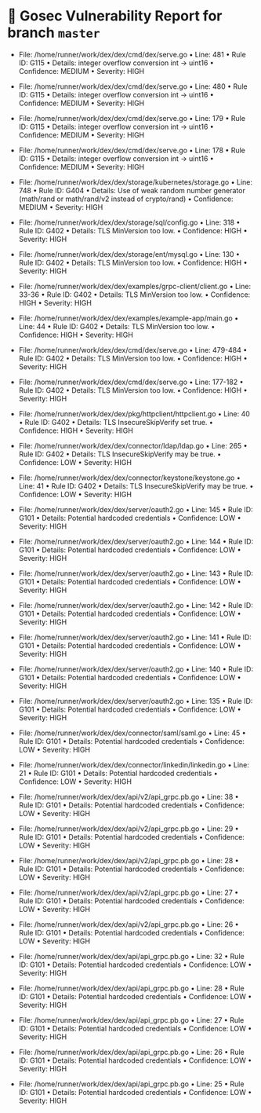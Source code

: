 # 🚨 Gosec Vulnerability Report for branch `master`
* File: /home/runner/work/dex/dex/cmd/dex/serve.go
  • Line: 481
  • Rule ID: G115
  • Details: integer overflow conversion int -> uint16
  • Confidence: MEDIUM
  • Severity: HIGH

* File: /home/runner/work/dex/dex/cmd/dex/serve.go
  • Line: 480
  • Rule ID: G115
  • Details: integer overflow conversion int -> uint16
  • Confidence: MEDIUM
  • Severity: HIGH

* File: /home/runner/work/dex/dex/cmd/dex/serve.go
  • Line: 179
  • Rule ID: G115
  • Details: integer overflow conversion int -> uint16
  • Confidence: MEDIUM
  • Severity: HIGH

* File: /home/runner/work/dex/dex/cmd/dex/serve.go
  • Line: 178
  • Rule ID: G115
  • Details: integer overflow conversion int -> uint16
  • Confidence: MEDIUM
  • Severity: HIGH

* File: /home/runner/work/dex/dex/storage/kubernetes/storage.go
  • Line: 748
  • Rule ID: G404
  • Details: Use of weak random number generator (math/rand or math/rand/v2 instead of crypto/rand)
  • Confidence: MEDIUM
  • Severity: HIGH

* File: /home/runner/work/dex/dex/storage/sql/config.go
  • Line: 318
  • Rule ID: G402
  • Details: TLS MinVersion too low.
  • Confidence: HIGH
  • Severity: HIGH

* File: /home/runner/work/dex/dex/storage/ent/mysql.go
  • Line: 130
  • Rule ID: G402
  • Details: TLS MinVersion too low.
  • Confidence: HIGH
  • Severity: HIGH

* File: /home/runner/work/dex/dex/examples/grpc-client/client.go
  • Line: 33-36
  • Rule ID: G402
  • Details: TLS MinVersion too low.
  • Confidence: HIGH
  • Severity: HIGH

* File: /home/runner/work/dex/dex/examples/example-app/main.go
  • Line: 44
  • Rule ID: G402
  • Details: TLS MinVersion too low.
  • Confidence: HIGH
  • Severity: HIGH

* File: /home/runner/work/dex/dex/cmd/dex/serve.go
  • Line: 479-484
  • Rule ID: G402
  • Details: TLS MinVersion too low.
  • Confidence: HIGH
  • Severity: HIGH

* File: /home/runner/work/dex/dex/cmd/dex/serve.go
  • Line: 177-182
  • Rule ID: G402
  • Details: TLS MinVersion too low.
  • Confidence: HIGH
  • Severity: HIGH

* File: /home/runner/work/dex/dex/pkg/httpclient/httpclient.go
  • Line: 40
  • Rule ID: G402
  • Details: TLS InsecureSkipVerify set true.
  • Confidence: HIGH
  • Severity: HIGH

* File: /home/runner/work/dex/dex/connector/ldap/ldap.go
  • Line: 265
  • Rule ID: G402
  • Details: TLS InsecureSkipVerify may be true.
  • Confidence: LOW
  • Severity: HIGH

* File: /home/runner/work/dex/dex/connector/keystone/keystone.go
  • Line: 41
  • Rule ID: G402
  • Details: TLS InsecureSkipVerify may be true.
  • Confidence: LOW
  • Severity: HIGH

* File: /home/runner/work/dex/dex/server/oauth2.go
  • Line: 145
  • Rule ID: G101
  • Details: Potential hardcoded credentials
  • Confidence: LOW
  • Severity: HIGH

* File: /home/runner/work/dex/dex/server/oauth2.go
  • Line: 144
  • Rule ID: G101
  • Details: Potential hardcoded credentials
  • Confidence: LOW
  • Severity: HIGH

* File: /home/runner/work/dex/dex/server/oauth2.go
  • Line: 143
  • Rule ID: G101
  • Details: Potential hardcoded credentials
  • Confidence: LOW
  • Severity: HIGH

* File: /home/runner/work/dex/dex/server/oauth2.go
  • Line: 142
  • Rule ID: G101
  • Details: Potential hardcoded credentials
  • Confidence: LOW
  • Severity: HIGH

* File: /home/runner/work/dex/dex/server/oauth2.go
  • Line: 141
  • Rule ID: G101
  • Details: Potential hardcoded credentials
  • Confidence: LOW
  • Severity: HIGH

* File: /home/runner/work/dex/dex/server/oauth2.go
  • Line: 140
  • Rule ID: G101
  • Details: Potential hardcoded credentials
  • Confidence: LOW
  • Severity: HIGH

* File: /home/runner/work/dex/dex/server/oauth2.go
  • Line: 135
  • Rule ID: G101
  • Details: Potential hardcoded credentials
  • Confidence: LOW
  • Severity: HIGH

* File: /home/runner/work/dex/dex/connector/saml/saml.go
  • Line: 45
  • Rule ID: G101
  • Details: Potential hardcoded credentials
  • Confidence: LOW
  • Severity: HIGH

* File: /home/runner/work/dex/dex/connector/linkedin/linkedin.go
  • Line: 21
  • Rule ID: G101
  • Details: Potential hardcoded credentials
  • Confidence: LOW
  • Severity: HIGH

* File: /home/runner/work/dex/dex/api/v2/api_grpc.pb.go
  • Line: 38
  • Rule ID: G101
  • Details: Potential hardcoded credentials
  • Confidence: LOW
  • Severity: HIGH

* File: /home/runner/work/dex/dex/api/v2/api_grpc.pb.go
  • Line: 29
  • Rule ID: G101
  • Details: Potential hardcoded credentials
  • Confidence: LOW
  • Severity: HIGH

* File: /home/runner/work/dex/dex/api/v2/api_grpc.pb.go
  • Line: 28
  • Rule ID: G101
  • Details: Potential hardcoded credentials
  • Confidence: LOW
  • Severity: HIGH

* File: /home/runner/work/dex/dex/api/v2/api_grpc.pb.go
  • Line: 27
  • Rule ID: G101
  • Details: Potential hardcoded credentials
  • Confidence: LOW
  • Severity: HIGH

* File: /home/runner/work/dex/dex/api/v2/api_grpc.pb.go
  • Line: 26
  • Rule ID: G101
  • Details: Potential hardcoded credentials
  • Confidence: LOW
  • Severity: HIGH

* File: /home/runner/work/dex/dex/api/api_grpc.pb.go
  • Line: 32
  • Rule ID: G101
  • Details: Potential hardcoded credentials
  • Confidence: LOW
  • Severity: HIGH

* File: /home/runner/work/dex/dex/api/api_grpc.pb.go
  • Line: 28
  • Rule ID: G101
  • Details: Potential hardcoded credentials
  • Confidence: LOW
  • Severity: HIGH

* File: /home/runner/work/dex/dex/api/api_grpc.pb.go
  • Line: 27
  • Rule ID: G101
  • Details: Potential hardcoded credentials
  • Confidence: LOW
  • Severity: HIGH

* File: /home/runner/work/dex/dex/api/api_grpc.pb.go
  • Line: 26
  • Rule ID: G101
  • Details: Potential hardcoded credentials
  • Confidence: LOW
  • Severity: HIGH

* File: /home/runner/work/dex/dex/api/api_grpc.pb.go
  • Line: 25
  • Rule ID: G101
  • Details: Potential hardcoded credentials
  • Confidence: LOW
  • Severity: HIGH

